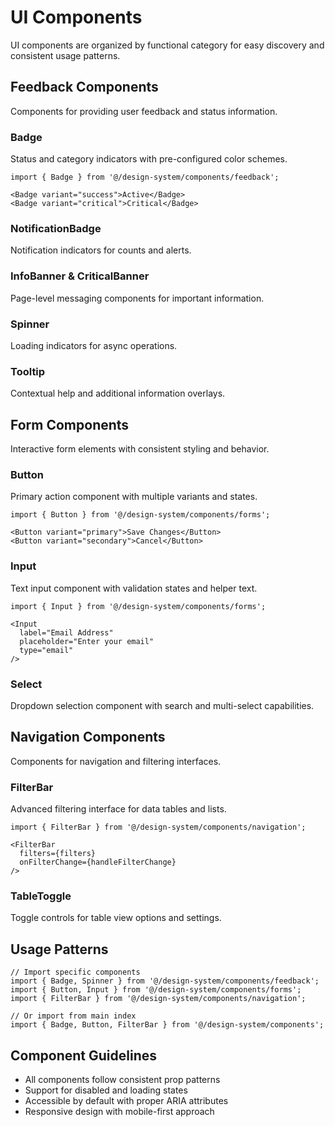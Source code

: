 # UI Components

UI components are organized by functional category for easy discovery and consistent usage patterns.

## Feedback Components

Components for providing user feedback and status information.

### Badge
Status and category indicators with pre-configured color schemes.

```tsx
import { Badge } from '@/design-system/components/feedback';

<Badge variant="success">Active</Badge>
<Badge variant="critical">Critical</Badge>
```

### NotificationBadge
Notification indicators for counts and alerts.

### InfoBanner & CriticalBanner
Page-level messaging components for important information.

### Spinner
Loading indicators for async operations.

### Tooltip
Contextual help and additional information overlays.

## Form Components

Interactive form elements with consistent styling and behavior.

### Button
Primary action component with multiple variants and states.

```tsx
import { Button } from '@/design-system/components/forms';

<Button variant="primary">Save Changes</Button>
<Button variant="secondary">Cancel</Button>
```

### Input
Text input component with validation states and helper text.

```tsx
import { Input } from '@/design-system/components/forms';

<Input 
  label="Email Address"
  placeholder="Enter your email"
  type="email"
/>
```

### Select
Dropdown selection component with search and multi-select capabilities.

## Navigation Components

Components for navigation and filtering interfaces.

### FilterBar
Advanced filtering interface for data tables and lists.

```tsx
import { FilterBar } from '@/design-system/components/navigation';

<FilterBar 
  filters={filters}
  onFilterChange={handleFilterChange}
/>
```

### TableToggle
Toggle controls for table view options and settings.

## Usage Patterns

```tsx
// Import specific components
import { Badge, Spinner } from '@/design-system/components/feedback';
import { Button, Input } from '@/design-system/components/forms';
import { FilterBar } from '@/design-system/components/navigation';

// Or import from main index
import { Badge, Button, FilterBar } from '@/design-system/components';
```

## Component Guidelines

- All components follow consistent prop patterns
- Support for disabled and loading states
- Accessible by default with proper ARIA attributes
- Responsive design with mobile-first approach 